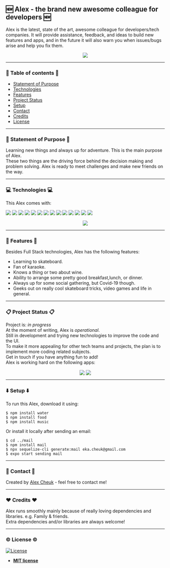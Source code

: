 ## :new: Alex - the brand new awesome colleague for developers :new:

Alex is the latest, state of the art, awesome colleague for developers/tech companies.
It will provide assistance, feedback, and ideas to build new features and apps, and in the future it will also warn you when issues/bugs arise and help you fix them.

<div align="center"  >
<a href="https://github.com/team-cake"> <img align="center" src="https://github-readme-stats.vercel.app/api?username=team-cake&hide=stars,issues,contribs&show_icons=true&theme=vue&count_private=true" /></a> </div>

---

### :open_file_folder: Table of contents :open_file_folder:

- [Statement of Purpose](#statement-of-purpose)
- [Technologies](#technologies)
- [Features](#features)
- [Project Status](#project-status)
- [Setup](#setup)
- [Contact](#contact)
- [Credits](#credits)
- [License](#license)

---

### :mega: Statement of Purpose :mega:

Learning new things and always up for adventure. This is the main purpose of Alex.  
These two things are the driving force behind the decision making and problem solving.
Alex is ready to meet challenges and make new friends on the way. 

---

### :computer: Technologies :computer:

This Alex comes with:

![](https://img.shields.io/badge/OS-Linux-informational?style=plastic&logo=ubuntu) ![](https://img.shields.io/badge/Editor-VSCode-informational?style=plastic&logo=visualstudiocode) ![](https://img.shields.io/badge/Code-JavaScript-informational?style=plastic&logo=javascript) ![](https://img.shields.io/badge/Code-TypeScript-informational?style=plastic&logo=typescript) ![](https://img.shields.io/badge/Code-React-informational?style=plastic&logo=react) ![](https://img.shields.io/badge/Code-ReactNative-informational?style=plastic&logo=react) ![](https://img.shields.io/badge/Code-Redux-informational?style=plastic&logo=redux) ![](https://img.shields.io/badge/Shell-ZSH-informational?style=plastic) ![](https://img.shields.io/badge/Tools-Node.js-informational?style=plastic&logo=node-dot-js) ![](https://img.shields.io/badge/Tools-PostgreSQL-informational?style=plastic&logo=postgresql) ![](https://img.shields.io/badge/Tools-Github-informational?style=plastic&logo=github) ![](https://img.shields.io/badge/Tools-ApolloGraphQL-informational?style=plastic&logo=apollographql) ![](https://img.shields.io/badge/Web-HTML5-informational?style=plastic&logo=html5) ![](https://img.shields.io/badge/Web-CSS3-informational?style=plastic&logo=css3)

<div   align="center"  >
<a href="https://github.com/team-cake"> <img align="center" src="https://github-readme-stats.vercel.app/api/top-langs/?username=team-cake&layout=compact&theme=vue" /> </a> </div>

---

### :bookmark_tabs: Features :bookmark_tabs: 

Besides Full Stack technologies, Alex has the following features:

- Learning to skateboard. 
- Fan of karaoke.
- Knows a thing or two about wine.
- Ability to arrange some pretty good breakfast,lunch, or dinner.
- Always up for some social gathering, but Covid-19 though.
- Geeks out on really cool skateboard tricks, video games and life in general.

---

### :clipboard: Project Status :clipboard: 

Project is: _in progress_  
At the moment of writing, Alex is *operational*.  
Still in development and trying new technologies to improve the code and the UI.  
To make it more appealing for other tech teams and projects, the plan is to implement more coding related subjects.  
Get in touch if you have anything fun to add!  
Alex is working hard on the following apps:  

<div   align="center"  >
 <a href="https://github.com/team-cake/mode-FE">  <img align="center" src="https://github-readme-stats.vercel.app/api/pin/?username=team-cake&repo=mode-FE&layout=compact&theme=vue" /></a> <a href="https://github.com/team-cake/codetracker-FE"><img align="center" src="https://github-readme-stats.vercel.app/api/pin/?username=team-cake&repo=codetracker-FE&layout=compact&theme=vue" /> </a>
</div>

---

### :arrow_down: Setup :arrow_down:

To run this Alex, download it using:  

```
$ npm install water
$ npm install food
$ npm install music
```

Or install it locally after sending an email:

```
$ cd ../mail
$ npm install mail
$ npx sequelize-cli generate:mail eka.cheuk@gmail.com
$ expo start sending mail
```

---

### :calling: Contact :calling:

Created by [Alex Cheuk](https://www.linkedin.com/in/alex-cheuk/) - feel free to contact me!

---

### :hearts: Credits :hearts:

Alex runs smoothly mainly because of really loving dependencies and libraries. e.g. Family & friends.  
Extra dependencies and/or libraries are always welcome!

---

### :copyright: License :copyright:

[![License](https://img.shields.io/badge/license-mit-brightgreen)](http://badges.mit-license.org)

- **[MIT license](http://opensource.org/licenses/mit-license.php)**


